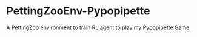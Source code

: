 # PettingZooEnv-Pypopipette
A [PettingZoo](https://pettingzoo.farama.org/index.html) environment to train RL agent to play my [Pypopipette Game](https://github.com/David-GERARD/Pypopipette-game).
